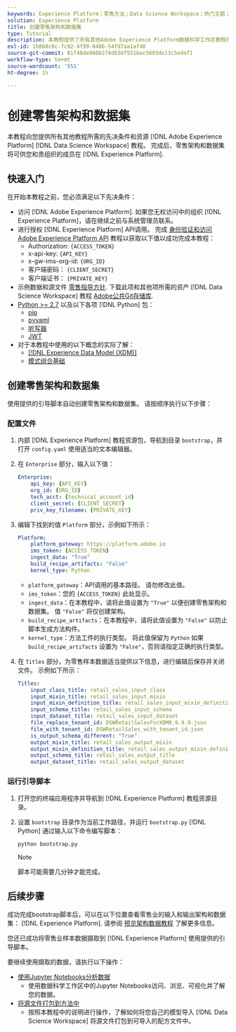 ```yaml
---
keywords: Experience Platform；零售方法；Data Science Workspace；热门主题；配方
solution: Experience Platform
title: 创建零售架构和数据集
type: Tutorial
description: 本教程提供了所有其他Adobe Experience Platform数据科学工作区教程所需的先决条件和资源。 完成后，零售架构和数据集将可供您和贵组织的成员在Experience Platform时使用。
exl-id: 1b868c8c-7c92-4f99-8486-54fd7aa1af48
source-git-commit: 81f48de908b274d836f551bec5693de13c5edaf1
workflow-type: tm+mt
source-wordcount: '551'
ht-degree: 1%

---
```



# 创建零售架构和数据集

本教程向您提供所有其他教程所需的先决条件和资源 [!DNL Adobe Experience Platform] [!DNL Data Science Workspace] 教程。 完成后，零售架构和数据集将可供您和贵组织的成员在 [!DNL Experience Platform].

## 快速入门

在开始本教程之前，您必须满足以下先决条件：
- 访问 [!DNL Adobe Experience Platform]. 如果您无权访问中的组织 [!DNL Experience Platform]，请在继续之前与系统管理员联系。
- 进行授权 [!DNL Experience Platform] API调用。 完成 [身份验证和访问Adobe Experience Platform API](https://www.adobe.com/go/platform-api-authentication-en) 教程以获取以下值以成功完成本教程：
   - Authorization: `{ACCESS_TOKEN}`
   - x-api-key: `{API_KEY}`
   - x-gw-ims-org-id: `{ORG_ID}`
   - 客户端密码： `{CLIENT_SECRET}`
   - 客户端证书： `{PRIVATE_KEY}`
- 示例数据和源文件 [零售指导方针](../pre-built-recipes/retail-sales.md). 下载此项和其他项所需的资产 [!DNL Data Science Workspace] 教程 [Adobe公共Git存储库](https://github.com/adobe/experience-platform-dsw-reference/).
- [Python >= 2.7](https://www.python.org/downloads/) 以及以下各项 [!DNL Python] 包：
   - [pip](https://pypi.org/project/pip/)
   - [pyyaml](https://pyyaml.org/)
   - [听写器](https://pypi.org/project/dictor/)
   - [JWT](https://pypi.org/project/jwt/)
- 对于本教程中使用的以下概念的实际了解：
   - [[!DNL Experience Data Model (XDM)]](../../xdm/home.md)
   - [模式组合基础](../../xdm/schema/field-dictionary.md)

## 创建零售架构和数据集

使用提供的引导脚本自动创建零售架构和数据集。 请按顺序执行以下步骤：

### 配置文件

1. 内部 [!DNL Experience Platform] 教程资源包，导航到目录 `bootstrap`，并打开 `config.yaml` 使用适当的文本编辑器。
2. 在 `Enterprise` 部分，输入以下值：

   ```yaml
   Enterprise:
       api_key: {API_KEY}
       org_id: {ORG_ID}
       tech_acct: {technical_account_id}
       client_secret: {CLIENT_SECRET}
       priv_key_filename: {PRIVATE_KEY}
   ```

3. 编辑下找到的值 `Platform` 部分，示例如下所示：

   ```yaml
   Platform:
       platform_gateway: https://platform.adobe.io
       ims_token: {ACCESS_TOKEN}
       ingest_data: "True"
       build_recipe_artifacts: "False"
       kernel_type: Python
   ```

   - `platform_gateway`：API调用的基本路径。 请勿修改此值。
   - `ims_token`：您的 `{ACCESS_TOKEN}` 此处显示。
   - `ingest_data`：在本教程中，请将此值设置为 `"True"` 以便创建零售架构和数据集。 值 `"False"` 将仅创建架构。
   - `build_recipe_artifacts`：在本教程中，请将此值设置为 `"False"` 以防止脚本生成方法构件。
   - `kernel_type`：方法工件的执行类型。 将此值保留为 `Python` 如果 `build_recipe_artifacts` 设置为 `"False"`，否则请指定正确的执行类型。

4. 在 `Titles` 部分，为零售样本数据适当提供以下信息，进行编辑后保存并关闭文件。 示例如下所示：

   ```yaml
   Titles:
       input_class_title: retail_sales_input_class
       input_mixin_title: retail_sales_input_mixin
       input_mixin_definition_title: retail_sales_input_mixin_definition
       input_schema_title: retail_sales_input_schema
       input_dataset_title: retail_sales_input_dataset
       file_replace_tenant_id: DSWRetailSalesForXDM0.9.9.9.json
       file_with_tenant_id: DSWRetailSales_with_tenant_id.json
       is_output_schema_different: "True"
       output_mixin_title: retail_sales_output_mixin
       output_mixin_definition_title: retail_sales_output_mixin_definition
       output_schema_title: retail_sales_output_title
       output_dataset_title: retail_sales_output_dataset
   ```

### 运行引导脚本

1. 打开您的终端应用程序并导航到 [!DNL Experience Platform] 教程资源目录。
2. 设置 `bootstrap` 目录作为当前工作路径，并运行 `bootstrap.py` [!DNL Python] 通过输入以下命令编写脚本：

   ```bash
   python bootstrap.py
   ```

   >[!NOTE]
   >
   >脚本可能需要几分钟才能完成。

## 后续步骤

成功完成bootstrap脚本后，可以在以下位置查看零售业的输入和输出架构和数据集： [!DNL Experience Platform]. 请参阅 [预览架构数据教程](./preview-schema-data.md)
了解更多信息。

您还已成功将零售业样本数据摄取到 [!DNL Experience Platform] 使用提供的引导脚本。

要继续使用摄取的数据，请执行以下操作：
- [使用Jupyter Notebooks分析数据](../jupyterlab/analyze-your-data.md)
   - 使用数据科学工作区中的Jupyter Notebooks访问、浏览、可视化并了解您的数据。
- [将源文件打包到方法中](./package-source-files-recipe.md)
   - 按照本教程中的说明进行操作，了解如何将您自己的模型导入 [!DNL Data Science Workspace] 将源文件打包到可导入的配方文件中。
